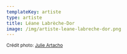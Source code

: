 ```yaml
---
templateKey: artiste
type: artiste
title: Léane Labrèche-Dor
image: /img/artiste-leane-labreche-dor.png
---
```

<small>Crédit photo: [Julie Artacho](http://www.coeurdartacho.com/)</small>
